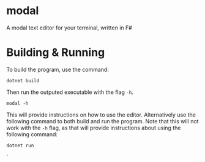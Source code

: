 # modal

A modal text editor for your terminal, written in F#

# Building & Running

To build the program, use the command:

```
dotnet build
```

Then run the outputed executable with the flag `-h`.

```
modal -h
```

This will provide instructions on how to use the editor. Alternatively use the following command to both build and run the program. Note that this will not work with the `-h` flag, as that will provide instructions about using the following command:

```
dotnet run 
```
`